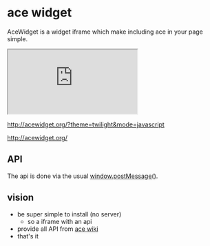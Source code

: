 # ace widget

AceWidget is a widget iframe which make including ace in your page simple.

   <iframe src="http://acewidget.org"></iframe>
   
   http://acewidget.org/?theme=twilight&mode=javascript
   
   http://acewidget.org/
   
## API

The api is done via the usual
[window.postMessage()](https://developer.mozilla.org/en/DOM/window.postMessage).

## vision

* be super simple to install (no server)
  * so a iframe with an api
* provide all API from [ace wiki](https://github.com/ajaxorg/ace/wiki/Embedding---API)
* that's it


